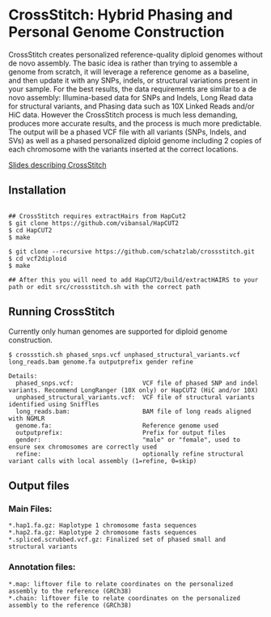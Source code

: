 # CrossStitch: Hybrid Phasing and Personal Genome Construction

CrossStitch creates personalized reference-quality diploid genomes without de novo assembly. The basic idea is rather than trying to assemble a genome from scratch, it will leverage a reference genome as a baseline, and then update it with any SNPs, indels, or structural variations present in your sample. For the best results, the data requirements are similar to a de novo assembly: Illumina-based data for SNPs and Indels, Long Read data for structural variants, and Phasing data such as 10X Linked Reads and/or HiC data. However the CrossStitch process is much less demanding, produces more accurate results, and the process is much more predictable. The output will be a phased VCF file with all variants (SNPs, Indels, and SVs) as well as a phased personalized diploid genome including 2 copies of each chromosome with the variants inserted at the correct locations.

[Slides describing CrossStitch](http://schatz-lab.org/presentations/2018/2018.PAG.DiploidGenomes.ShortLongLinkedReads.pdf)



## Installation

```

## CrossStitch requires extractHairs from HapCut2
$ git clone https://github.com/vibansal/HapCUT2
$ cd HapCUT2
$ make

$ git clone --recursive https://github.com/schatzlab/crossstitch.git
$ cd vcf2diploid
$ make

## After this you will need to add HapCUT2/build/extractHAIRS to your path or edit src/crossstitch.sh with the correct path

```


## Running CrossStitch

Currently only human genomes are supported for diploid genome construction.

```
$ crossstich.sh phased_snps.vcf unphased_structural_variants.vcf long_reads.bam genome.fa outputprefix gender refine
 
Details:
  phased_snps.vcf:                   VCF file of phased SNP and indel variants. Recommend LongRanger (10X only) or HapCUT2 (HiC and/or 10X)
  unphased_structural_variants.vcf:  VCF file of structural variants identified using Sniffles
  long_reads.bam:                    BAM file of long reads aligned with NGMLR
  genome.fa:                         Reference genome used
  outputprefix:                      Prefix for output files
  gender:                            "male" or "female", used to ensure sex chromosomes are correctly used
  refine:                            optionally refine structural variant calls with local assembly (1=refine, 0=skip)
```


## Output files

### Main Files: 
```
*.hap1.fa.gz: Haplotype 1 chromosome fasta sequences 
*.hap2.fa.gz: Haplotype 2 chromosome fasts sequences 
*.spliced.scrubbed.vcf.gz: Finalized set of phased small and structural variants 
```

### Annotation files: 
```
*.map: liftover file to relate coordinates on the personalized assembly to the reference (GRCh38) 
*.chain: liftover file to relate coordinates on the personalized assembly to the reference (GRCh38) 
```



